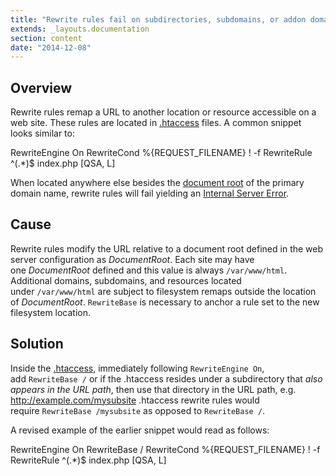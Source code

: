 ```yaml
---
title: "Rewrite rules fail on subdirectories, subdomains, or addon domains"
extends: _layouts.documentation
section: content
date: "2014-12-08"
---
```


## Overview

Rewrite rules remap a URL to another location or resource accessible on a web site. These rules are located in [.htaccess](/docs/guides/htaccess-guide/ ".htaccess Guide") files. A common snippet looks similar to:

RewriteEngine On
RewriteCond %{REQUEST\_FILENAME} ! -f
RewriteRule ^(.\*)$ index.php \[QSA, L\]

When located anywhere else besides the [document root](/docs/web-content/where-is-site-content-served-from/ "Where is site content served from?") of the primary domain name, rewrite rules will fail yielding an [Internal Server Error](/docs/web-content/accessing-page-views-and-error-messages/ "Accessing web page views and error messages").

## Cause

Rewrite rules modify the URL relative to a document root defined in the web server configuration as _DocumentRoot_. Each site may have one _DocumentRoot_ defined and this value is always `/var/www/html`. Additional domains, subdomains, and resources located under `/var/www/html` are subject to filesystem remaps outside the location of _DocumentRoot_. `RewriteBase` is necessary to anchor a rule set to the new filesystem location.

## Solution

Inside the [.htaccess](/docs/guides/htaccess-guide/ ".htaccess Guide"), immediately following `RewriteEngine On`, add `RewriteBase /` or if the .htaccess resides under a subdirectory that _also appears in the URL path_, then use that directory in the URL path, e.g. http://example.com/mysubsite .htaccess rewrite rules would require `RewriteBase /mysubsite` as opposed to `RewriteBase /`.

A revised example of the earlier snippet would read as follows:

RewriteEngine On
RewriteBase /
RewriteCond %{REQUEST\_FILENAME} ! -f
RewriteRule ^(.\*)$ index.php \[QSA, L\]
